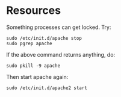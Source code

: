 # Resources

Something processes can get locked. Try:
```
sudo /etc/init.d/apache stop
sudo pgrep apache
```
If the above command returns anything, do:
```
sudo pkill -9 apache
```
Then start apache again:
```
sudo /etc/init.d/apache2 start
```
